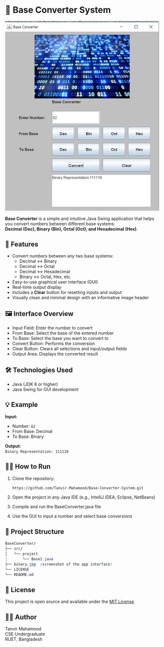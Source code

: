 # 🧮 Base Converter System

![Interface](base.jpg)

**Base Converter** is a simple and intuitive Java Swing application that helps you convert numbers between different base systems:  
**Decimal (Dec), Binary (Bin), Octal (Oct), and Hexadecimal (Hex)**.

## 🚀 Features

- Convert numbers between any two base systems:
  - Decimal ↔ Binary
  - Decimal ↔ Octal
  - Decimal ↔ Hexadecimal
  - Binary ↔ Octal, Hex, etc.
- Easy-to-use graphical user interface (GUI)
- Real-time output display
- Includes a **Clear** button for resetting inputs and output
- Visually clean and minimal design with an informative image header

## 🖼️ Interface Overview

- Input Field: Enter the number to convert
- From Base: Select the base of the entered number
- To Base: Select the base you want to convert to
- Convert Button: Performs the conversion
- Clear Button: Clears all selections and input/output fields
- Output Area: Displays the converted result

## 🛠️ Technologies Used

- Java (JDK 8 or higher)
- Java Swing for GUI development

## 💡 Example

**Input:**  
- Number: `62`  
- From Base: Decimal  
- To Base: Binary  

**Output:**  
`Binary Representation: 111110`

## 🧑‍💻 How to Run

1. Clone the repository:
   ```bash
   https://github.com/Tanvir-Mahamood/Base-Converter-System.git
   ```

2. Open the project in any Java IDE (e.g., IntelliJ IDEA, Eclipse, NetBeans)
3. Compile and run the BaseConverter.java file
4. Use the GUI to input a number and select base conversions

## 📂 Project Structure
```css
BaseConverter/
├── src/
│   └── project
|       └── Base1.java
├── binary.jpg  (screenshot of the app interface)
└── LICENSE
└── README.md
```

## 📄 License
This project is open source and available under the [MIT License](LICENSE).

## 🙋‍♂️ Author
Tanvir Mahamood <br>
CSE Undergraduate <br>
RUET, Bangladesh

